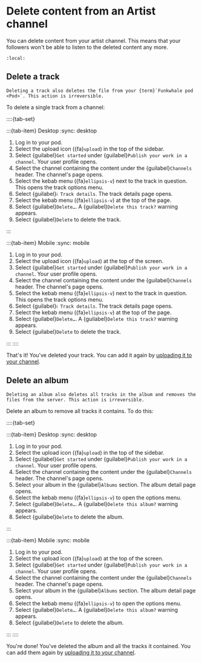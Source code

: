 # Delete content from an Artist channel

You can delete content from your artist channel. This means that your followers won't be able to listen to the deleted content any more.

```{contents}
:local:
```

## Delete a track

```{warning}
Deleting a track also deletes the file from your {term}`Funkwhale pod <Pod>`. This action is irreversible.
```

To delete a single track from a channel:

::::{tab-set}

:::{tab-item} Desktop
:sync: desktop

1. Log in to your pod.
2. Select the upload icon ({fa}`upload`) in the top of the sidebar.
3. Select {guilabel}`Get started` under {guilabel}`Publish your work in a channel`. Your user profile opens.
4. Select the channel containing the content under the {guilabel}`Channels` header. The channel's page opens.
5. Select the kebab menu ({fa}`ellipsis-v`) next to the track in question. This opens the track options menu.
6. Select {guilabel}`ℹ︎ Track details`. The track details page opens.
7. Select the kebab menu ({fa}`ellipsis-v`) at the top of the page.
8. Select {guilabel}`Delete…`. A {guilabel}`Delete this track?` warning appears.
9. Select {guilabel}`Delete` to delete the track.

:::

:::{tab-item} Mobile
:sync: mobile

1. Log in to your pod.
2. Select the upload icon ({fa}`upload`) at the top of the screen.
3. Select {guilabel}`Get started` under {guilabel}`Publish your work in a channel`. Your user profile opens.
4. Select the channel containing the content under the {guilabel}`Channels` header. The channel's page opens.
5. Select the kebab menu ({fa}`ellipsis-v`) next to the track in question. This opens the track options menu.
6. Select {guilabel}`ℹ︎ Track details`. The track details page opens.
7. Select the kebab menu ({fa}`ellipsis-v`) at the top of the page.
8. Select {guilabel}`Delete…`. A {guilabel}`Delete this track?` warning appears.
9. Select {guilabel}`Delete` to delete the track.

:::
::::

That's it! You've deleted your track. You can add it again by [uploading it to your channel](upload_artist.md).

## Delete an album

```{warning}
Deleting an album also deletes all tracks in the album and removes the files from the server. This action is irreversible.
```

Delete an album to remove all tracks it contains. To do this:

::::{tab-set}

:::{tab-item} Desktop
:sync: desktop

1. Log in to your pod.
2. Select the upload icon ({fa}`upload`) in the top of the sidebar.
3. Select {guilabel}`Get started` under {guilabel}`Publish your work in a channel`. Your user profile opens.
4. Select the channel containing the content under the {guilabel}`Channels` header. The channel's page opens.
5. Select your album in the {guilabel}`Albums` section. The album detail page opens.
6. Select the kebab menu ({fa}`ellipsis-v`) to open the options menu.
7. Select {guilabel}`Delete…`. A {guilabel}`Delete this album?` warning appears.
8. Select {guilabel}`Delete` to delete the album.

:::

:::{tab-item} Mobile
:sync: mobile

1. Log in to your pod.
2. Select the upload icon ({fa}`upload`) at the top of the screen.
3. Select {guilabel}`Get started` under {guilabel}`Publish your work in a channel`. Your user profile opens.
4. Select the channel containing the content under the {guilabel}`Channels` header. The channel's page opens.
5. Select your album in the {guilabel}`Albums` section. The album detail page opens.
6. Select the kebab menu ({fa}`ellipsis-v`) to open the options menu.
7. Select {guilabel}`Delete…`. A {guilabel}`Delete this album?` warning appears.
8. Select {guilabel}`Delete` to delete the album.

:::
::::

You're done! You've deleted the album and all the tracks it contained. You can add them again by [uploading it to your channel](upload_artist.md).

